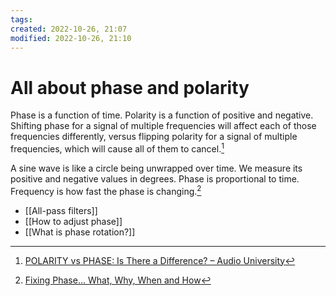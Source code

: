 ```yaml
---
tags: 
created: 2022-10-26, 21:07
modified: 2022-10-26, 21:10
---
```


# All about phase and polarity
Phase is a function of time. Polarity is a function of positive and negative. Shifting phase for a signal of multiple frequencies will affect each of those frequencies differently, versus flipping polarity for a signal of multiple frequencies, which will cause all of them to cancel.[^1]

A sine wave is like a circle being unwrapped over time. We measure its positive and negative values in degrees. Phase is proportional to time. Frequency is how fast the phase is changing.[^2]

- [[All-pass filters]]
- [[How to adjust phase]]
- [[What is phase rotation?]]

[^1]: [POLARITY vs PHASE: Is There a Difference? – Audio University](https://audiouniversityonline.com/polarity-vs-phase/)
[^2]: [Fixing Phase... What, Why, When and How](https://www.admiralbumblebee.com/music/2018/02/16/Fixing-Phase-what-why-and-how.html)